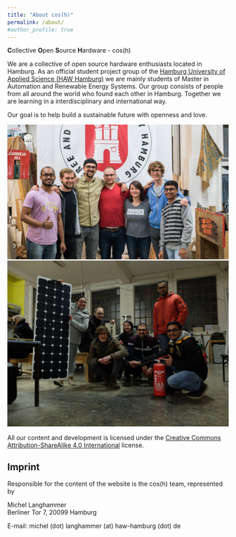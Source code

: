 ```yaml
---
title: "About cos(h)"
permalink: /about/
#author_profile: true
---
```


**C**ollective **O**pen **S**ource **H**ardware - cos(h)

We are a collective of open source hardware enthusiasts located in Hamburg.
As an official student project group of the [Hamburg University of Applied Science (HAW Hamburg)](https://www.haw-hamburg.de/startseite.html) we are mainly students of Master in Automation and Renewable Energy Systems.
Our group consists of people from all around the world who found each other in Hamburg.
Together we are learning in a interdisciplinary and international way.

Our goal is to help build a sustainable future with openness and love.

![cos(h) team during Libre Solar PCB reproduction](/images/team.jpg)
![cos(h) team during Libre Solar PCB reproduction](/images/team_1.jpg)


All our content and development is licensed under the [Creative Commons Attribution-ShareAlike 4.0 International](https://creativecommons.org/licenses/by-sa/4.0/) license.

## Imprint

Responsible for the content of the website is the cos(h) team, represented by

Michel Langhammer<br>
Berliner Tor 7, 20099 Hamburg<br>

E-mail: michel (dot) langhammer (at) haw-hamburg (dot) de
